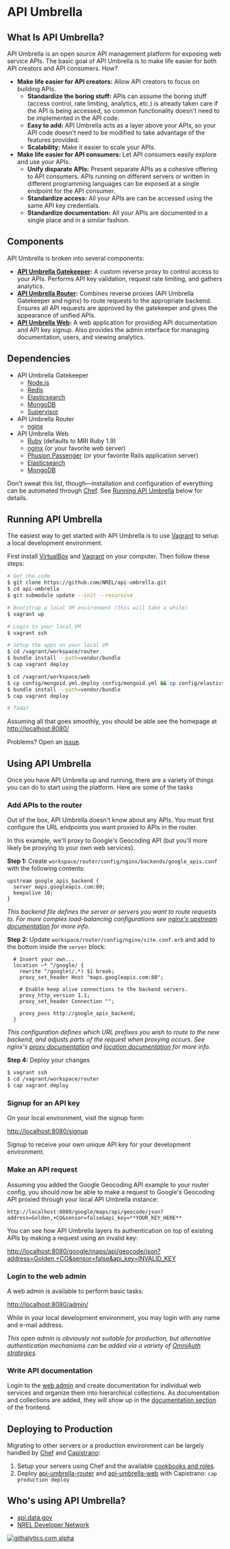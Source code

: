 # API Umbrella

## What Is API Umbrella?

API Umbrella is an open source API management platform for exposing web service APIs. The basic goal of API Umbrella is to make life easier for both API creators and API consumers. How?

* **Make life easier for API creators:** Allow API creators to focus on building APIs.
  * **Standardize the boring stuff:** APIs can assume the boring stuff (access control, rate limiting, analytics, etc.) is already taken care if the API is being accessed, so common functionality doesn't need to be implemented in the API code.
  * **Easy to add:** API Umbrella acts as a layer above your APIs, so your API code doesn't need to be modified to take advantage of the features provided.
  * **Scalability:** Make it easier to scale your APIs.
* **Make life easier for API consumers:** Let API consumers easily explore and use your APIs.
  * **Unify disparate APIs:** Present separate APIs as a cohesive offering to API consumers. APIs running on different servers or written in different programming languages can be exposed at a single endpoint for the API consumer.
  * **Standardize access:** All your APIs are can be accessed using the same API key credentials. 
  * **Standardize documentation:** All your APIs are documented in a single place and in a similar fashion. 

## Components

API Umbrella is broken into several components:

* **[API Umbrella Gatekeeper](https://github.com/NREL/api-umbrella-gatekeeper):** A custom reverse proxy to control access to your APIs. Performs API key validation, request rate limiting, and gathers analytics.
* **[API Umbrella Router](https://github.com/NREL/api-umbrella-router/tree/master):** Combines reverse proxies (API Umbrella Gatekeeper and nginx) to route requests to the appropriate backend. Ensures all API requests are approved by the gatekeeper and gives the appearance of unified APIs.
* **[API Umbrella Web](https://github.com/NREL/api-umbrella-web/tree/master):** A web application for providing API documentation and API key signup. Also provides the admin interface for managing documentation, users, and viewing analytics.

## Dependencies

* API Umbrella Gatekeeper
  * [Node.js](http://nodejs.org/)
  * [Redis](http://redis.io/)
  * [Elasticsearch](http://www.elasticsearch.org/)
  * [MongoDB](http://www.mongodb.org/)
  * [Supervisor](http://supervisord.org/)
* API Umbrella Router
  * [nginx](http://nginx.org/)
* API Umbrella Web
  * [Ruby](http://www.ruby-lang.org/en/) (defaults to MRI Ruby 1.9)
  * [nginx](http://nginx.org/) (or your favorite web server)
  * [Phusion Passenger](http://www.modrails.com/) (or your favorite Rails application server)
  * [Elasticsearch](http://www.elasticsearch.org/)
  * [MongoDB](http://www.mongodb.org/)

Don't sweat this list, though—installation and configuration of everything can be automated through [Chef](http://www.opscode.com/chef/). See [Running API Umbrella](#running-api-umbrella) below for details.

## Running API Umbrella

The easiest way to get started with API Umbrella is to use [Vagrant](http://vagrantup.com/) to setup a local development environment.

First install [VirtualBox](https://www.virtualbox.org/wiki/Downloads) and [Vagrant](http://vagrantup.com/) on your computer. Then follow these steps:

```sh
# Get the code
$ git clone https://github.com/NREL/api-umbrella.git
$ cd api-umbrella
$ git submodule update --init --recursive

# Bootstrap a local VM environment (this will take a while)
$ vagrant up

# Login to your local VM
$ vagrant ssh

# Setup the apps on your local VM
$ cd /vagrant/workspace/router
$ bundle install --path=vendor/bundle
$ cap vagrant deploy

$ cd /vagrant/workspace/web
$ cp config/mongoid.yml.deploy config/mongoid.yml && cp config/elasticsearch.yml.deploy config/elasticsearch.yml
$ bundle install --path=vendor/bundle
$ cap vagrant deploy

# Tada?
```

Assuming all that goes smoothly, you should be able see the homepage at [http://localhost:8080/](http://localhost:8080/)

Problems? Open an [issue](https://github.com/NREL/api-umbrella/issues).

## Using API Umbrella

Once you have API Umbrella up and running, there are a variety of things you can do to start using the platform. Here are some of the tasks

### Add APIs to the router

Out of the box, API Umbrella doesn't know about any APIs. You must first configure the URL endpoints you want proxied to APIs in the router.

In this example, we'll proxy to Google's Geocoding API (but you'll more likely be proxying to your own web services).

**Step 1:** Create `workspace/router/config/nginx/backends/google_apis.conf` with the following contents:

```
upstream google_apis_backend {
  server maps.googleapis.com:80;
  keepalive 10;
}
```

*This backend file defines the server or servers you want to route requests to. For more complex load-balancing configurations see [nginx's upstream documentation](http://wiki.nginx.org/HttpUpstreamModule) for more info.*

**Step 2:** Update `workspace/router/config/nginx/site.conf.erb` and add to the bottom inside the `server` block:

```
  # Insert your own...
  location ~* ^/google/ {
    rewrite ^/google(/.*) $1 break;
    proxy_set_header Host "maps.googleapis.com:80";

    # Enable keep alive connections to the backend servers.
    proxy_http_version 1.1;
    proxy_set_header Connection "";

    proxy_pass http://google_apis_backend;
  }
```

*This configuration defines which URL prefixes you wish to route to the new backend, and adjusts parts of the request when proxying occurs. See nginx's [proxy documentation](http://wiki.nginx.org/HttpProxyModule) and [location documentation](http://wiki.nginx.org/HttpCoreModule#location) for more info.* 

**Step 4:** Deploy your changes

```sh
$ vagrant ssh
$ cd /vagrant/workspace/router
$ cap vagrant deploy
```

### Signup for an API key

On your local environment, visit the signup form:

[http://localhost:8080/signup](http://localhost:8080/signup)

Signup to receive your own unique API key for your development environment.

### Make an API request

Assuming you added the Google Geocoding API example to your router config, you should now be able to make a request to Google's Geocoding API proxied through your local API Umbrella instance:

`http://localhost:8080/google/maps/api/geocode/json?address=Golden,+CO&sensor=false&api_key=**YOUR_KEY_HERE**`

You can see how API Umbrella layers its authentication on top of existing APIs by making a request using an invalid key:

[http://localhost:8080/google/maps/api/geocode/json?address=Golden,+CO&sensor=false&api_key=INVALID_KEY](http://localhost:8080/google/maps/api/geocode/json?address=Golden,+CO&sensor=false&api_key=INVALID_KEY)

### Login to the web admin

A web admin is available to perform basic tasks:

[http://localhost:8080/admin/](http://localhost:8080/admin/)

While in your local development environment, you may login with any name and e-mail address.

*This open admin is obviously not suitable for production, but alternative authentication mechanisms can be added via a variety of [OmniAuth strategies](https://github.com/intridea/omniauth/wiki/List-of-Strategies).*

### Write API documentation

Login to the [web admin](http://localhost:8080/admin/) and create documentation for individual web services and organize them into hierarchical collections. As documentation and collections are added, they will show up in the [documentation section](http://localhost:8080/doc) of the frontend.

## Deploying to Production

Migrating to other servers or a production environment can be largely handled by [Chef](http://www.opscode.com/chef/) and [Capistrano](http://capistranorb.com/):

1. Setup your servers using Chef and the available [cookbooks and roles](https://github.com/NREL/api-umbrella/tree/master/chef).
2. Deploy [api-umbrella-router](https://github.com/NREL/api-umbrella-router/tree/master) and [api-umbrella-web](https://github.com/NREL/api-umbrella-web/tree/master) with Capistrano: `cap production deploy`

## Who's using API Umbrella?

* [api.data.gov](http://api.data.gov/)
* [NREL Developer Network](http://developer.nrel.gov/)

[![githalytics.com alpha](https://cruel-carlota.pagodabox.com/9caf7fc8bb54ccd9e1670affa6b82618 "githalytics.com")](http://githalytics.com/NREL/api-umbrella)

